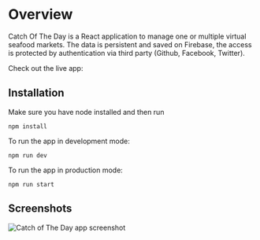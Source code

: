 # Overview

Catch Of The Day is a React application to manage one or multiple virtual seafood markets.
The data is persistent and saved on Firebase, the access is protected by authentication via third party (Github, Facebook, Twitter).

Check out the live app:

## Installation

Make sure you have node installed and then run

`npm install`

To run the app in development mode:

`npm run dev`

To run the app in production mode:

`npm run start`

## Screenshots

<img src="https://i.ibb.co/mS9L0fr/catch-of-the-day-screenshot.png" alt="Catch of The Day app screenshot">
